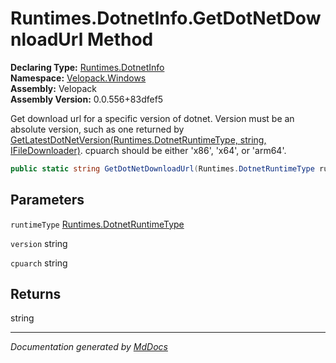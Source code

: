 ﻿<!--  
  <auto-generated>   
    The contents of this file were generated by a tool.  
    Changes to this file may be list if the file is regenerated  
  </auto-generated>   
-->

# Runtimes.DotnetInfo.GetDotNetDownloadUrl Method

**Declaring Type:** [Runtimes.DotnetInfo](../index.md)  
**Namespace:** [Velopack.Windows](../../../index.md)  
**Assembly:** Velopack  
**Assembly Version:** 0.0.556+83dfef5

Get download url for a specific version of dotnet. Version must be an absolute version, such as one returned by [GetLatestDotNetVersion(Runtimes.DotnetRuntimeType, string, IFileDownloader)](GetLatestDotNetVersion.md). cpuarch should be either 'x86', 'x64', or 'arm64'.

```csharp
public static string GetDotNetDownloadUrl(Runtimes.DotnetRuntimeType runtimeType, string version, string cpuarch);
```

## Parameters

`runtimeType`  [Runtimes.DotnetRuntimeType](../../DotnetRuntimeType/index.md)

`version`  string

`cpuarch`  string

## Returns

string

___

*Documentation generated by [MdDocs](https://github.com/ap0llo/mddocs)*
